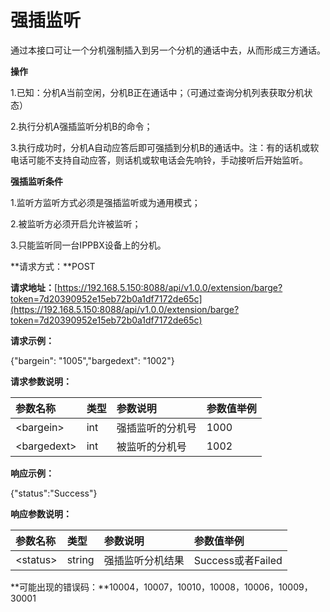 # 强插监听

通过本接口可让一个分机强制插入到另一个分机的通话中去，从而形成三方通话。

**操作**

1.已知：分机A当前空闲，分机B正在通话中；（可通过查询分机列表获取分机状态）

2.执行分机A强插监听分机B的命令；

3.执行成功时，分机A自动应答后即可强插到分机B的通话中。注：有的话机或软电话可能不支持自动应答，则话机或软电话会先响铃，手动接听后开始监听。

**强插监听条件**

1.监听方监听方式必须是强插监听或为通用模式；

2.被监听方必须开启允许被监听；

3.只能监听同一台IPPBX设备上的分机。

**请求方式：**POST

**请求地址：**[https://192.168.5.150:8088/api/v1.0.0/extension/barge?token=7d20390952e15eb72b0a1df7172de65c](https://192.168.5.150:8088/api/v1.0.0/extension/barge?token=7d20390952e15eb72b0a1df7172de65c)

**请求示例：**

{"bargein": "1005","bargedext": "1002"}

**请求参数说明：**

| 参数名称 | 类型 | 参数说明 | 参数值举例 |
| :--- | :--- | :--- | :--- |
| &lt;bargein&gt; | int | 强插监听的分机号 | 1000 |
| &lt;bargedext&gt; | int | 被监听的分机号 | 1002 |

**响应示例：**

{"status":"Success"}

**响应参数说明：**

| 参数名称 | 类型 | 参数说明 | 参数值举例 |
| :--- | :--- | :--- | :--- |
| &lt;status&gt; | string | 强插监听分机结果 | Success或者Failed |

**可能出现的错误码：**10004，10007，10010，10008，10006，10009，30001

